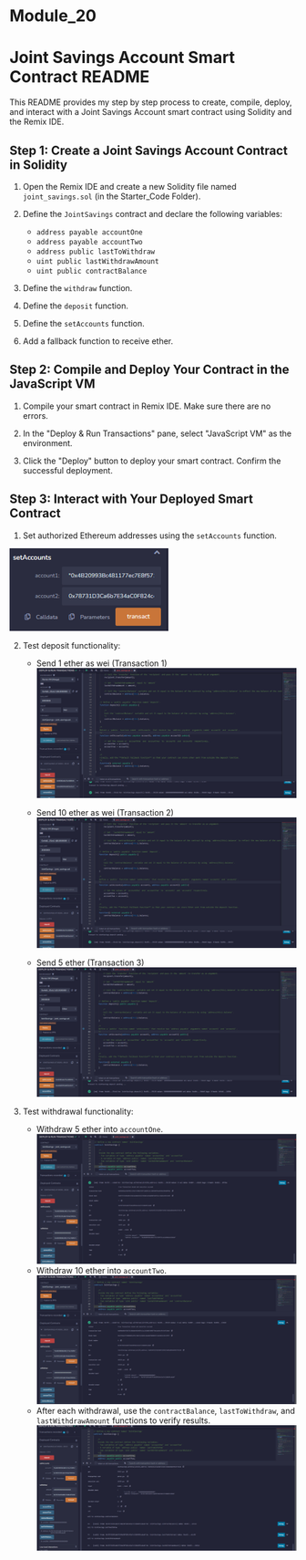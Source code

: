 # Module_20

# Joint Savings Account Smart Contract README

This README provides my step by step process to create, compile, deploy, and interact with a Joint Savings Account smart contract using Solidity and the Remix IDE.

## Step 1: Create a Joint Savings Account Contract in Solidity

1. Open the Remix IDE and create a new Solidity file named `joint_savings.sol` (in the Starter_Code Folder).

2. Define the `JointSavings` contract and declare the following variables:
   - `address payable accountOne`
   - `address payable accountTwo`
   - `address public lastToWithdraw`
   - `uint public lastWithdrawAmount`
   - `uint public contractBalance`

3. Define the `withdraw` function.

4. Define the `deposit` function.

5. Define the `setAccounts` function.

6. Add a fallback function to receive ether.

## Step 2: Compile and Deploy Your Contract in the JavaScript VM

1. Compile your smart contract in Remix IDE. Make sure there are no errors.

2. In the "Deploy & Run Transactions" pane, select "JavaScript VM" as the environment.

3. Click the "Deploy" button to deploy your smart contract. Confirm the successful deployment.

## Step 3: Interact with Your Deployed Smart Contract

1. Set authorized Ethereum addresses using the `setAccounts` function.

![](SetAccountsFunction.png)

2. Test deposit functionality:
   - Send 1 ether as wei (Transaction 1)
![](Transaction1.png)

   - Send 10 ether as wei (Transaction 2)
![](Transaction2.png)
   - Send 5 ether (Transaction 3)
![](Transaction3.png)

3. Test withdrawal functionality:
   - Withdraw 5 ether into `accountOne`.
![](account1Withdrawal.png)
   - Withdraw 10 ether into `accountTwo`.
![](account2Withdrawal.png)
   - After each withdrawal, use the `contractBalance`, `lastToWithdraw`, and `lastWithdrawAmount` functions to verify results.
![](ConfirmWithdrawal.png)
